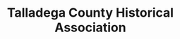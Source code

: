 ---
layout: repo
title: "Talladega County Historical Association"
id: 11209
permalink: repos/11209/
---
